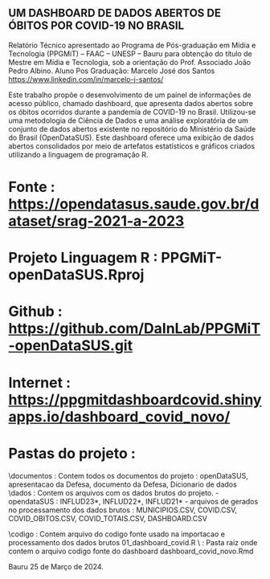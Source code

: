 ## UM DASHBOARD DE DADOS ABERTOS DE ÓBITOS POR COVID-19 NO BRASIL
Relatório Técnico apresentado ao Programa de Pós-graduação em Mídia e Tecnologia (PPGMiT) – FAAC – UNESP – Bauru para obtenção do título de Mestre em Mídia e Tecnologia, sob a orientação do Prof. Associado João Pedro Albino. 
Aluno Pos Graduação: Marcelo José dos Santos 
https://www.linkedin.com/in/marcelo-j-santos/

Este trabalho propõe o desenvolvimento de um painel de informações de acesso público, chamado dashboard, que apresenta dados abertos sobre os óbitos ocorridos durante a pandemia de COVID-19 no Brasil. 
Utilizou-se uma metodologia de Ciência de Dados e uma análise exploratória de um conjunto de dados abertos existente no repositório do Ministério da Saúde do Brasil (OpenDataSUS). 
Este dashboard oferece uma exibição de dados abertos consolidados por meio de artefatos estatísticos e gráficos criados utilizando a linguagem de programação R.

# Fonte : https://opendatasus.saude.gov.br/dataset/srag-2021-a-2023
# Projeto Linguagem R : PPGMiT-openDataSUS.Rproj
# Github : https://github.com/DaInLab/PPGMiT-openDataSUS.git
# Internet : https://ppgmitdashboardcovid.shinyapps.io/dashboard_covid_novo/

# Pastas do projeto : 

\documentos : Contem todos os documentos do projeto : openDataSUS, apresentacao da Defesa, documento da Defesa, Dicionario de dados
\dados : Contem os arquivos com os dados brutos do projeto.
         - opendataSUS : INFLUD23*, INFLUD22*, INFLUD21*
         - arquivos de gerados no processamento dos dados brutos : MUNICIPIOS.CSV, COVID.CSV, COVID_OBITOS.CSV, COVID_TOTAIS.CSV, DASHBOARD.CSV

\codigo : Contem arquivo do codigo fonte usado na importacao e processamento dos dados brutos 
          01_dashboard_covid.R 
\ : Pasta raiz onde contem o arquivo codigo fonte do dashboard 
          dashboard_covid_novo.Rmd

Bauru 25 de Março de 2024.

